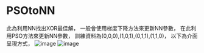 # PSOtoNN
此為利用NN找出XOR最佳解，
一般會使用梯度下降方法來更新NN參數，
在此利用PSO方法來更新NN參數，
訓練資料為(0,0,0),(1,0,1),(0,1,1),(1,1,0)，
以下為介面呈現方式，
![image](https://github.com/albeesu/NUTN/edit/main/PSOtoNN/blob/main/image/psointerface.PNG)
![image](https://github.com/albeesu/NUTN/edit/main/PSOtoNN/blob/main/image/psointerface2.PNG)
